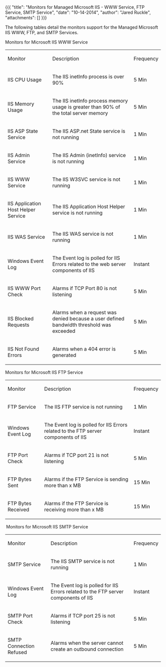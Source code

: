 {{{
  "title": "Monitors for Managed Microsoft IIS - WWW Service, FTP Service, SMTP Service",
  "date": "10-14-2014",
  "author": "Jared Ruckle",
  "attachments": []
}}}

<p>The following tables detail the monitors support for the Managed Microsoft IIS WWW, FTP, and SMTP Services.</p>
Monitors for Microsoft IIS WWW Service
<table>
  <tbody>
    <tr>
      <td>
        <p>Monitor</p>
      </td>
      <td>
        <p>Description</p>
      </td>
      <td>
        <p>Frequency</p>
      </td>
    </tr>
    <tr>
      <td>
        <p>IIS CPU Usage</p>
      </td>
      <td>
        <p>The IIS inetInfo process is over 90%</p>
      </td>
      <td>
        <p>5 Min</p>
      </td>
    </tr>
    <tr>
      <td>
        <p>IIS Memory Usage</p>
      </td>
      <td>
        <p>The IIS inetInfo process memory usage is greater than 90% of the total server memory</p>
      </td>
      <td>
        <p>5 Min</p>
      </td>
    </tr>
    <tr>
      <td>
        <p>IIS ASP State Service</p>
      </td>
      <td>
        <p>The IIS ASP.net State service is not running</p>
      </td>
      <td>
        <p>1 Min</p>
      </td>
    </tr>
    <tr>
      <td>
        <p>IIS Admin Service</p>
      </td>
      <td>
        <p>The IIS Admin (inetInfo) service is not running</p>
      </td>
      <td>
        <p>1 Min</p>
      </td>
    </tr>
    <tr>
      <td>
        <p>IIS WWW Service</p>
      </td>
      <td>
        <p>The IIS W3SVC service is not running</p>
      </td>
      <td>
        <p>1 Min</p>
      </td>
    </tr>
    <tr>
      <td>
        <p>IIS Application Host Helper Service</p>
      </td>
      <td>
        <p>The IIS Application Host Helper service is not running</p>
      </td>
      <td>
        <p>1 Min</p>
      </td>
    </tr>
    <tr>
      <td>
        <p>IIS WAS Service</p>
      </td>
      <td>
        <p>The IIS WAS service is not running</p>
      </td>
      <td>
        <p>1 Min</p>
      </td>
    </tr>
    <tr>
      <td>
        <p>Windows Event Log</p>
      </td>
      <td>
        <p>The Event log is polled for IIS Errors related to the web server components of IIS</p>
      </td>
      <td>
        <p>Instant</p>
      </td>
    </tr>
    <tr>
      <td>
        <p>IIS WWW Port Check</p>
      </td>
      <td>
        <p>Alarms if TCP Port 80 is not listening</p>
      </td>
      <td>
        <p>5 Min</p>
      </td>
    </tr>
    <tr>
      <td>
        <p>IIS Blocked Requests</p>
      </td>
      <td>
        <p>Alarms when a request was denied because a user defined bandwidth threshold was exceeded</p>
      </td>
      <td>
        <p>5 Min</p>
      </td>
    </tr>
    <tr>
      <td>
        <p>IIS Not Found Errors</p>
      </td>
      <td>
        <p>Alarms when a 404 error is generated</p>
      </td>
      <td>
        <p>5 Min</p>
      </td>
    </tr>
  </tbody>
</table>
Monitors for Microsoft IIS FTP Service
<table>
  <tbody>
    <tr>
      <td>
        <p>Monitor</p>
      </td>
      <td>
        <p>Description</p>
      </td>
      <td>
        <p>Frequency</p>
      </td>
    </tr>
    <tr>
      <td>
        <p>FTP Service</p>
      </td>
      <td>
        <p>The IIS FTP service is not running</p>
      </td>
      <td>
        <p>1 Min</p>
      </td>
    </tr>
    <tr>
      <td>
        <p>Windows Event Log</p>
      </td>
      <td>
        <p>The Event log is polled for IIS Errors related to the FTP server components of IIS</p>
      </td>
      <td>
        <p>Instant</p>
      </td>
    </tr>
    <tr>
      <td>
        <p>FTP Port Check</p>
      </td>
      <td>
        <p>Alarms if TCP port 21 is not listening</p>
      </td>
      <td>
        <p>5 Min</p>
      </td>
    </tr>
    <tr>
      <td>
        <p>FTP Bytes Sent</p>
      </td>
      <td>
        <p>Alarms if the FTP Service is sending more than x MB</p>
      </td>
      <td>
        <p>15 Min</p>
      </td>
    </tr>
    <tr>
      <td>
        <p>FTP Bytes Received&nbsp;</p>
      </td>
      <td>
        <p>Alarms if the FTP Service is receiving more than x MB</p>
      </td>
      <td>
        <p>15 Min</p>
      </td>
    </tr>
  </tbody>
</table>
<strong>&nbsp;</strong>Monitors for Microsoft IIS SMTP Service
<table>
  <tbody>
    <tr>
      <td>
        <p>Monitor</p>
      </td>
      <td>
        <p>Description</p>
      </td>
      <td>
        <p>Frequency</p>
      </td>
    </tr>
    <tr>
      <td>
        <p>SMTP Service&nbsp;</p>
      </td>
      <td>
        <p>The IIS SMTP service is not running</p>
      </td>
      <td>
        <p>1 Min</p>
      </td>
    </tr>
    <tr>
      <td>
        <p>Windows Event Log</p>
      </td>
      <td>
        <p>The Event log is polled for IIS Errors related to the FTP server components of IIS</p>
      </td>
      <td>
        <p>Instant</p>
      </td>
    </tr>
    <tr>
      <td>
        <p>SMTP Port Check</p>
      </td>
      <td>
        <p>Alarms if TCP port 25 is not listening</p>
      </td>
      <td>
        <p>5 Min</p>
      </td>
    </tr>
    <tr>
      <td>
        <p>SMTP Connection Refused</p>
      </td>
      <td>
        <p>Alarms when the server cannot create an outbound connection</p>
      </td>
      <td>
        <p>5 Min</p>
      </td>
    </tr>
  </tbody>
</table>